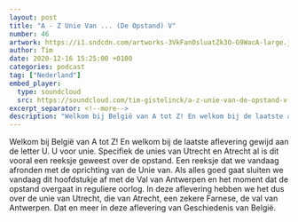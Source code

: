 ```yaml
---
layout: post
title: "A - Z Unie Van ... (De Opstand) V"
number: 46
artwork: https://i1.sndcdn.com/artworks-3VkFanOsluatZk3O-G9WacA-large.jpg
author: Tim
date: 2020-12-16 15:25:00 +0100
categories: podcast
tag: ["Nederland"]
embed_player:
  type: soundcloud
  src: https://soundcloud.com/tim-gistelinck/a-z-unie-van-de-opstand-v
excerpt_separator: <!--more-->
description: "Welkom bij België van A tot Z! En welkom bij de laatste aflevering gewijd aan de letter U."
---
```

Welkom bij België van A tot Z! En welkom bij de laatste aflevering gewijd aan de letter U. U voor unie. Specifiek de unies van Utrecht en Atrecht al is dit vooral een reeksje geweest over de opstand. Een reeksje dat we vandaag afronden met de oprichting van de Unie van. Als alles goed gaat sluiten we vandaag dit hoofdstukje af met de Val van Antwerpen en het moment dat de opstand overgaat in reguliere oorlog. In deze aflevering hebben we het dus over de unie van Utrecht, die van Atrecht, een zekere Farnese, de val van Antwerpen. Dat en meer in deze aflevering van Geschiedenis van België.